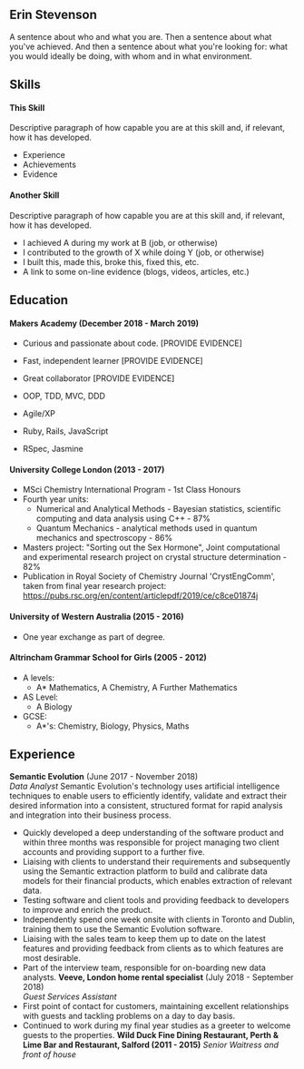 ## Erin Stevenson

A sentence about who and what you are. Then a sentence about what you've achieved. And then a sentence about what you're looking for: what you would ideally be doing, with whom and in what environment.

## Skills

#### This Skill

Descriptive paragraph of how capable you are at this skill and, if relevant, how it has developed.

- Experience
- Achievements
- Evidence

#### Another Skill

Descriptive paragraph of how capable you are at this skill and, if relevant, how it has developed.

- I achieved A during my work at B (job, or otherwise)
- I contributed to the growth of X while doing Y (job, or otherwise)
- I built this, made this, broke this, fixed this, etc.
- A link to some on-line evidence (blogs, videos, articles, etc.)

## Education

#### Makers Academy (December 2018 - March 2019)

- Curious and passionate about code. [PROVIDE EVIDENCE]
- Fast, independent learner [PROVIDE EVIDENCE]
- Great collaborator [PROVIDE EVIDENCE]

- OOP, TDD, MVC, DDD
- Agile/XP
- Ruby, Rails, JavaScript
- RSpec, Jasmine

#### University College London (2013 - 2017)

- MSci Chemistry International Program - 1st Class Honours
- Fourth year units:
    - Numerical and Analytical Methods - Bayesian statistics,    scientific computing and data analysis using C++ - 87%
    - Quantum Mechanics - analytical methods used in quantum mechanics and spectroscopy - 86%
- Masters project: "Sorting out the Sex Hormone", Joint computational and experimental research project on crystal structure determination - 82%
- Publication in Royal Society of Chemistry Journal 'CrystEngComm', taken from final year research project:
 https://pubs.rsc.org/en/content/articlepdf/2019/ce/c8ce01874j

#### University of Western Australia (2015 - 2016)

-  One year exchange as part of degree.

#### Altrincham Grammar School for Girls (2005 - 2012)

- A levels:
    - A* Mathematics, A Chemistry, A Further Mathematics
- AS Level:
    - A Biology
- GCSE:
    - A*'s: Chemistry, Biology, Physics, Maths
## Experience

**Semantic Evolution** (June 2017 - November 2018)    
*Data Analyst*
Semantic Evolution's technology uses artificial intelligence techniques to enable users to efficiently identify, validate and extract their desired information into a consistent, structured format for rapid analysis and integration into their business process.
  -  Quickly developed a deep understanding of the software product  and within three months was responsible for project managing two client accounts and providing support to a further five.
  - Liaising with clients to understand their requirements and subsequently using the Semantic extraction platform to build and calibrate data models for their financial products, which enables extraction of relevant data.  
  - Testing software and client tools and providing feedback to developers to improve and enrich the product.
  - Independently spend one week onsite with clients in Toronto and Dublin, training them to use the Semantic Evolution software.
  - Liaising with the sales team to keep them up to date on the latest features and providing feedback from clients as to which features are most desirable.
  - Part of the interview team, responsible for on-boarding new data analysts.
**Veeve, London home rental specialist** (July 2018 - September 2018)   
*Guest Services Assistant*  
  - First point of contact for customers, maintaining excellent relationships with guests and tackling problems on a day to day basis.
  - Continued to work during my final year studies as a greeter to welcome guests to the properties.
  **Wild Duck Fine Dining Restaurant, Perth & Lime Bar and Restaurant, Salford (2011 - 2015)**
  *Senior Waitress and front of house*
